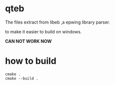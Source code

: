 # qteb
The files extract from libeb ,a epwing library parser.   

to make it easier to build on windows.

**CAN NOT WORK NOW**
# how to build 
```
cmake .
cmake --build .
```
